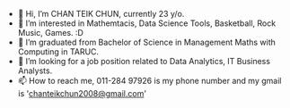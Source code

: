 - 👋 Hi, I’m CHAN TEIK CHUN, currently 23 y/o.
- 👀 I’m interested in Mathemtacis, Data Science Tools, Basketball, Rock Music, Games. :D
- 🌱 I’m graduated from Bachelor of Science in Management Maths with Computing in TARUC.
- 💞️ I’m looking for a job position related to Data Analytics, IT Business Analysts. 
- 📫 How to reach me, 011-284 97926 is my phone number and my gmail is 'chanteikchun2008@gmail.com'

<!---
ctctctc73/ctctctc73 is a ✨ special ✨ repository because its `README.md` (this file) appears on your GitHub profile.
You can click the Preview link to take a look at your changes.
--->
